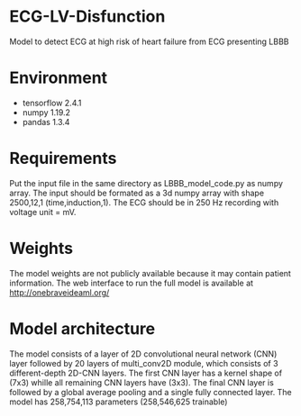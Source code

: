 # ECG-LV-Disfunction
Model to detect ECG at high risk of heart failure from ECG presenting LBBB

# Environment
- tensorflow 2.4.1 
- numpy 1.19.2
- pandas 1.3.4

# Requirements
Put the input file in the same directory as LBBB_model_code.py as numpy array.
The input should be formated as a 3d numpy array with shape 2500,12,1 (time,induction,1).
The ECG should be in 250 Hz recording with voltage unit = mV.

# Weights
The model weights are not publicly available because it may contain patient information.
The web interface to run the full model is available at http://onebraveideaml.org/

# Model architecture
The model consists of a layer of 2D convolutional neural network (CNN) layer followed by 20 layers of multi_conv2D module, which consists of 3 different-depth 2D-CNN layers.
The first CNN layer has a kernel shape of (7x3) whille all remaining CNN layers have (3x3).
The final CNN layer is followed by a global average pooling and a single fully connected layer.
The model has 258,754,113 parameters (258,546,625 trainable)

